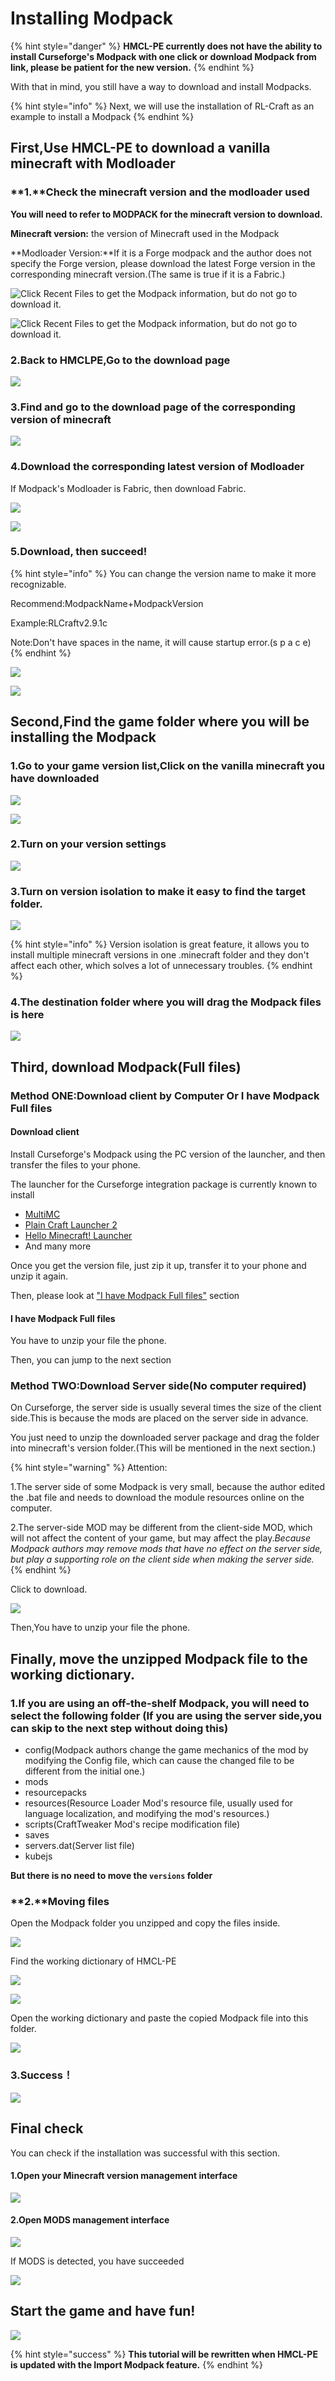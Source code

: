 # Installing Modpack

{% hint style="danger" %}
**HMCL-PE currently does not have the ability to install Curseforge's Modpack with one click or download Modpack from link, please be patient for the new version.**
{% endhint %}

With that in mind, you still have a way to download and install Modpacks.

{% hint style="info" %}
Next, we will use the installation of RL-Craft as an example to install a Modpack
{% endhint %}

## First,Use HMCL-PE to download a vanilla minecraft with Modloader

### **1.**Check the minecraft version and the modloader used

**You will need to refer to MODPACK for the minecraft version to download.**

**Minecraft version:** the version of Minecraft used in the Modpack

**Modloader Version:**If it is a Forge modpack and the author does not specify the Forge version, please download the latest Forge version in the corresponding minecraft version.(The same is true if it is a Fabric.)

![Click Recent Files to get the Modpack information, but do not go to download it.](<../../.gitbook/assets/image (8).png>)

![Click Recent Files to get the Modpack information, but do not go to download it.](<../../.gitbook/assets/image (7).png>)

### 2.Back to HMCLPE,Go to the download page

![](../../.gitbook/assets/Screenshot\_2022-08-16-15-00-31-30\_d17cc25ab2657fb.jpg)

### 3.Find and go to the download page of the corresponding version of minecraft

![](../../.gitbook/assets/Screenshot\_2022-08-16-15-00-45-11\_d17cc25ab2657fb.jpg)

### 4.Download the corresponding latest version of Modloader

If Modpack's Modloader is Fabric, then download Fabric.

![](../../.gitbook/assets/Screenshot\_2022-08-16-15-01-08-24\_d17cc25ab2657fb.jpg)

![](../../.gitbook/assets/Screenshot\_2022-08-16-15-01-11-11\_d17cc25ab2657fb.jpg)

### 5.Download, then succeed!

{% hint style="info" %}
You can change the version name to make it more recognizable.

Recommend:ModpackName+ModpackVersion

Example:RLCraftv2.9.1c

Note:Don't have spaces in the name, it will cause startup error.(s p a c e)
{% endhint %}

![](../../.gitbook/assets/Screenshot\_2022-08-16-15-01-22-49\_d17cc25ab2657fb.jpg)

![](../../.gitbook/assets/Screenshot\_2022-08-16-15-01-40-41\_d17cc25ab2657fb.jpg)

## Second,Find the game folder where you will be installing the Modpack

### 1.Go to your game version list,Click on the vanilla minecraft you have downloaded

![](../../.gitbook/assets/Screenshot\_2022-08-16-15-12-39-65\_d17cc25ab2657fb.jpg)

![](../../.gitbook/assets/Screenshot\_2022-08-16-15-13-42-33\_d17cc25ab2657fb.jpg)

### 2.Turn on your version settings

![](../../.gitbook/assets/Screenshot\_2022-08-16-15-14-05-37\_d17cc25ab2657fb.jpg)

### 3.Turn on version isolation to make it easy to find the target folder.

![](../../.gitbook/assets/Screenshot\_2022-08-16-15-14-24-89\_d17cc25ab2657fb.jpg)

{% hint style="info" %}
Version isolation is great feature, it allows you to install multiple minecraft versions in one .minecraft folder and they don't affect each other, which solves a lot of unnecessary troubles.
{% endhint %}

### 4.The destination folder where you will drag the Modpack files is here

![](../../.gitbook/assets/Screenshot\_2022-08-16-15-14-35-42\_d17cc25ab2657fb.jpg)

## Third, download Modpack(Full files)

### Method ONE:Download client by Computer Or I have Modpack Full files

#### Download client

Install Curseforge's Modpack using the PC version of the launcher, and then transfer the files to your phone.

The launcher for the Curseforge integration package is currently known to install

* [MultiMC](https://multimc.org/)
* [Plain Craft Launcher 2](https://afdian.net/p/e5c821a4b1ab11eb879b52540025c377)
* [Hello Minecraft! Launcher](https://hmcl.huangyuhui.net/)
* And many more

Once you get the version file, just zip it up, transfer it to your phone and unzip it again.

Then, please look at ["I have Modpack Full files"](installing-modpack.md#i-have-modpack-full-files) section

#### I have Modpack Full files

You have to unzip your file the phone.

Then, you can jump to the next section

### Method TWO:Download Server side(No computer required)

On Curseforge, the server side is usually several times the size of the client side.This is because the mods are placed on the server side in advance.

You just need to unzip the downloaded server package and drag the folder into minecraft's version folder.(This will be mentioned in the next section.)

{% hint style="warning" %}
Attention:

1.The server side of some Modpack is very small, because the author edited the .bat file and needs to download the module resources online on the computer.

2.The server-side MOD may be different from the client-side MOD, which will not affect the content of your game, but may affect the play._Because Modpack authors may remove mods that have no effect on the server side, but play a supporting role on the client side when making the server side._
{% endhint %}

Click to download.

![](../../.gitbook/assets/image.png)

Then,You have to unzip your file the phone.

## Finally, move the unzipped Modpack file to the working dictionary.

### 1.If you are using an off-the-shelf Modpack, you will need to select the following folder (If you are using the server side,you can skip to the next step without doing this)

* config(Modpack authors change the game mechanics of the mod by modifying the Config file, which can cause the changed file to be different from the initial one.)
* mods
* resourcepacks
* resources(Resource Loader Mod's resource file, usually used for language localization, and modifying the mod's resources.)
* scripts(CraftTweaker Mod's recipe modification file)
* saves
* servers.dat(Server list file)
* kubejs

**But there is no need to move the `versions` folder**

### **2.**Moving files

Open the Modpack folder you unzipped and copy the files inside.

![](../../.gitbook/assets/Screenshot\_2022-08-16-15-49-48-45\_846b44643ec609f.jpg)

Find the working dictionary of HMCL-PE

![](../../.gitbook/assets/Screenshot\_2022-08-16-15-50-22-11\_846b44643ec609f.jpg)

![](../../.gitbook/assets/Screenshot\_2022-08-16-15-50-31-96\_846b44643ec609f.jpg)

Open the working dictionary and paste the copied Modpack file into this folder.

![](../../.gitbook/assets/Screenshot\_2022-08-16-15-50-41-68\_846b44643ec609f.jpg)

### 3.Success！



![](../../.gitbook/assets/Screenshot\_2022-08-16-15-53-42-24\_846b44643ec609f.jpg)

## Final check

You can check if the installation was successful with this section.

#### 1.Open your Minecraft version management interface

![](../../.gitbook/assets/Screenshot\_2022-08-16-15-58-52-18\_d17cc25ab2657fb.jpg)

#### 2.Open MODS management interface

![](../../.gitbook/assets/Screenshot\_2022-08-16-15-59-04-34\_d17cc25ab2657fb.jpg)

If MODS is detected, you have succeeded

![](../../.gitbook/assets/Screenshot\_2022-08-16-15-59-13-14\_d17cc25ab2657fb.jpg)

## Start the game and have fun!

![](../../.gitbook/assets/Screenshot\_2022-08-16-15-59-23-06\_d17cc25ab2657fb.jpg)

{% hint style="success" %}
**This tutorial will be rewritten when HMCL-PE is updated with the Import Modpack feature.**
{% endhint %}

